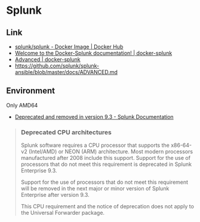 # Splunk

## Link

- [splunk/splunk - Docker Image | Docker Hub](https://hub.docker.com/r/splunk/splunk)
- [Welcome to the Docker-Splunk documentation! | docker-splunk](https://splunk.github.io/docker-splunk/)
- [Advanced | docker-splunk](https://splunk.github.io/docker-splunk/ADVANCED)
- https://github.com/splunk/splunk-ansible/blob/master/docs/ADVANCED.md

## Environment

Only AMD64

- [Deprecated and removed in version 9.3 - Splunk Documentation](https://docs.splunk.com/Documentation/Splunk/9.3.0/ReleaseNotes/Deprecatedfeatures#Deprecated_CPU_architectures)

> ### Deprecated CPU architectures
> Splunk software requires a CPU processor that supports the x86-64-v2 (Intel/AMD) or NEON (ARM) architecture. Most modern processors manufactured after 2008 include this support. Support for the use of processors that do not meet this requirement is deprecated in Splunk Enterprise 9.3.
> 
> Support for the use of processors that do not meet this requirement will be removed in the next major or minor version of Splunk Enterprise after version 9.3.
> 
> This CPU requirement and the notice of deprecation does not apply to the Universal Forwarder package.